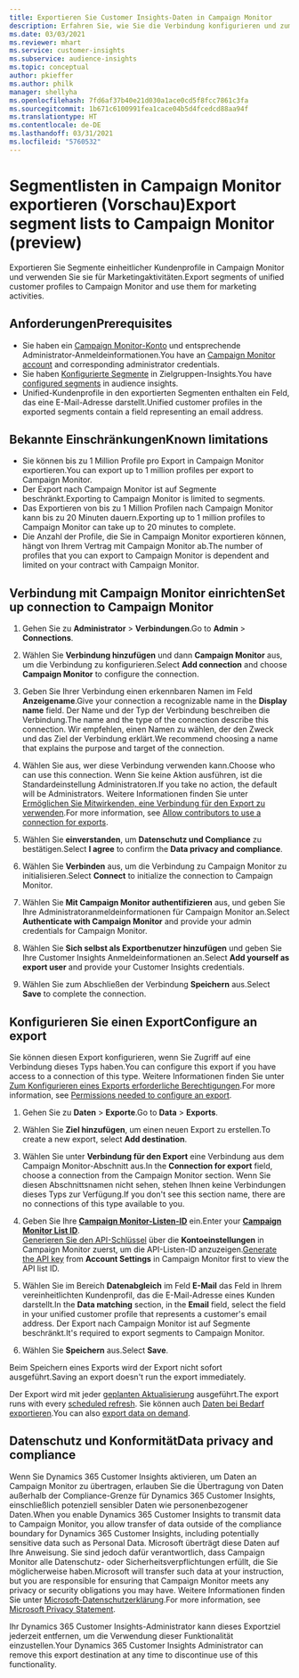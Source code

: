 ```yaml
---
title: Exportieren Sie Customer Insights-Daten in Campaign Monitor
description: Erfahren Sie, wie Sie die Verbindung konfigurieren und zum Campaign Monitor exportieren.
ms.date: 03/03/2021
ms.reviewer: mhart
ms.service: customer-insights
ms.subservice: audience-insights
ms.topic: conceptual
author: pkieffer
ms.author: philk
manager: shellyha
ms.openlocfilehash: 7fd6af37b40e21d030a1ace0cd5f8fcc7861c3fa
ms.sourcegitcommit: 1b671c6100991fea1cace04b5d4fcedcd88aa94f
ms.translationtype: HT
ms.contentlocale: de-DE
ms.lasthandoff: 03/31/2021
ms.locfileid: "5760532"
---
```

# <a name="export-segment-lists-to-campaign-monitor-preview"></a><span data-ttu-id="1c339-103">Segmentlisten in Campaign Monitor exportieren (Vorschau)</span><span class="sxs-lookup"><span data-stu-id="1c339-103">Export segment lists to Campaign Monitor (preview)</span></span>

<span data-ttu-id="1c339-104">Exportieren Sie Segmente einheitlicher Kundenprofile in Campaign Monitor und verwenden Sie sie für Marketingaktivitäten.</span><span class="sxs-lookup"><span data-stu-id="1c339-104">Export segments of unified customer profiles to Campaign Monitor and use them for marketing activities.</span></span>

## <a name="prerequisites"></a><span data-ttu-id="1c339-105">Anforderungen</span><span class="sxs-lookup"><span data-stu-id="1c339-105">Prerequisites</span></span>

-   <span data-ttu-id="1c339-106">Sie haben ein [Campaign Monitor-Konto](https://www.campaignmonitor.com/) und entsprechende Administrator-Anmeldeinformationen.</span><span class="sxs-lookup"><span data-stu-id="1c339-106">You have an [Campaign Monitor account](https://www.campaignmonitor.com/) and corresponding administrator credentials.</span></span>
-   <span data-ttu-id="1c339-107">Sie haben [Konfigurierte Segmente](segments.md) in Zielgruppen-Insights.</span><span class="sxs-lookup"><span data-stu-id="1c339-107">You have [configured segments](segments.md) in audience insights.</span></span>
-   <span data-ttu-id="1c339-108">Unified-Kundenprofile in den exportierten Segmenten enthalten ein Feld, das eine E-Mail-Adresse darstellt.</span><span class="sxs-lookup"><span data-stu-id="1c339-108">Unified customer profiles in the exported segments contain a field representing an email address.</span></span>

## <a name="known-limitations"></a><span data-ttu-id="1c339-109">Bekannte Einschränkungen</span><span class="sxs-lookup"><span data-stu-id="1c339-109">Known limitations</span></span>

- <span data-ttu-id="1c339-110">Sie können bis zu 1 Million Profile pro Export in Campaign Monitor exportieren.</span><span class="sxs-lookup"><span data-stu-id="1c339-110">You can export up to 1 million profiles per export to Campaign Monitor.</span></span>
- <span data-ttu-id="1c339-111">Der Export nach Campaign Monitor ist auf Segmente beschränkt.</span><span class="sxs-lookup"><span data-stu-id="1c339-111">Exporting to Campaign Monitor is limited to segments.</span></span>
- <span data-ttu-id="1c339-112">Das Exportieren von bis zu 1 Million Profilen nach Campaign Monitor kann bis zu 20 Minuten dauern.</span><span class="sxs-lookup"><span data-stu-id="1c339-112">Exporting up to 1 million profiles to Campaign Monitor can take up to 20 minutes to complete.</span></span> 
- <span data-ttu-id="1c339-113">Die Anzahl der Profile, die Sie in Campaign Monitor exportieren können, hängt von Ihrem Vertrag mit Campaign Monitor ab.</span><span class="sxs-lookup"><span data-stu-id="1c339-113">The number of profiles that you can export to Campaign Monitor is dependent and limited on your contract with Campaign Monitor.</span></span>

## <a name="set-up-connection-to-campaign-monitor"></a><span data-ttu-id="1c339-114">Verbindung mit Campaign Monitor einrichten</span><span class="sxs-lookup"><span data-stu-id="1c339-114">Set up connection to Campaign Monitor</span></span>

1. <span data-ttu-id="1c339-115">Gehen Sie zu **Administrator** > **Verbindungen**.</span><span class="sxs-lookup"><span data-stu-id="1c339-115">Go to **Admin** > **Connections**.</span></span>

1. <span data-ttu-id="1c339-116">Wählen Sie **Verbindung hinzufügen** und dann **Campaign Monitor** aus, um die Verbindung zu konfigurieren.</span><span class="sxs-lookup"><span data-stu-id="1c339-116">Select **Add connection** and choose **Campaign Monitor** to configure the connection.</span></span>

1. <span data-ttu-id="1c339-117">Geben Sie Ihrer Verbindung einen erkennbaren Namen im Feld **Anzeigename**.</span><span class="sxs-lookup"><span data-stu-id="1c339-117">Give your connection a recognizable name in the **Display name** field.</span></span> <span data-ttu-id="1c339-118">Der Name und der Typ der Verbindung beschreiben die Verbindung.</span><span class="sxs-lookup"><span data-stu-id="1c339-118">The name and the type of the connection describe this connection.</span></span> <span data-ttu-id="1c339-119">Wir empfehlen, einen Namen zu wählen, der den Zweck und das Ziel der Verbindung erklärt.</span><span class="sxs-lookup"><span data-stu-id="1c339-119">We recommend choosing a name that explains the purpose and target of the connection.</span></span>

1. <span data-ttu-id="1c339-120">Wählen Sie aus, wer diese Verbindung verwenden kann.</span><span class="sxs-lookup"><span data-stu-id="1c339-120">Choose who can use this connection.</span></span> <span data-ttu-id="1c339-121">Wenn Sie keine Aktion ausführen, ist die Standardeinstellung Administratoren.</span><span class="sxs-lookup"><span data-stu-id="1c339-121">If you take no action, the default will be Administrators.</span></span> <span data-ttu-id="1c339-122">Weitere Informationen finden Sie unter [Ermöglichen Sie Mitwirkenden, eine Verbindung für den Export zu verwenden](connections.md#allow-contributors-to-use-a-connection-for-exports).</span><span class="sxs-lookup"><span data-stu-id="1c339-122">For more information, see [Allow contributors to use a connection for exports](connections.md#allow-contributors-to-use-a-connection-for-exports).</span></span>

1. <span data-ttu-id="1c339-123">Wählen Sie **einverstanden**, um **Datenschutz und Compliance** zu bestätigen.</span><span class="sxs-lookup"><span data-stu-id="1c339-123">Select **I agree** to confirm the **Data privacy and compliance**.</span></span>

1. <span data-ttu-id="1c339-124">Wählen Sie **Verbinden** aus, um die Verbindung zu Campaign Monitor zu initialisieren.</span><span class="sxs-lookup"><span data-stu-id="1c339-124">Select **Connect** to initialize the connection to Campaign Monitor.</span></span>

1. <span data-ttu-id="1c339-125">Wählen Sie **Mit Campaign Monitor authentifizieren** aus, und geben Sie Ihre Administratoranmeldeinformationen für Campaign Monitor an.</span><span class="sxs-lookup"><span data-stu-id="1c339-125">Select **Authenticate with Campaign Monitor** and provide your admin credentials for Campaign Monitor.</span></span>

1. <span data-ttu-id="1c339-126">Wählen Sie **Sich selbst als Exportbenutzer hinzufügen** und geben Sie Ihre Customer Insights Anmeldeinformationen an.</span><span class="sxs-lookup"><span data-stu-id="1c339-126">Select **Add yourself as export user** and provide your Customer Insights credentials.</span></span>

1. <span data-ttu-id="1c339-127">Wählen Sie zum Abschließen der Verbindung **Speichern** aus.</span><span class="sxs-lookup"><span data-stu-id="1c339-127">Select **Save** to complete the connection.</span></span>

## <a name="configure-an-export"></a><span data-ttu-id="1c339-128">Konfigurieren Sie einen Export</span><span class="sxs-lookup"><span data-stu-id="1c339-128">Configure an export</span></span>

<span data-ttu-id="1c339-129">Sie können diesen Export konfigurieren, wenn Sie Zugriff auf eine Verbindung dieses Typs haben.</span><span class="sxs-lookup"><span data-stu-id="1c339-129">You can configure this export if you have access to a connection of this type.</span></span> <span data-ttu-id="1c339-130">Weitere Informationen finden Sie unter [Zum Konfigurieren eines Exports erforderliche Berechtigungen](export-destinations.md#set-up-a-new-export).</span><span class="sxs-lookup"><span data-stu-id="1c339-130">For more information, see [Permissions needed to configure an export](export-destinations.md#set-up-a-new-export).</span></span>

1. <span data-ttu-id="1c339-131">Gehen Sie zu **Daten** > **Exporte**.</span><span class="sxs-lookup"><span data-stu-id="1c339-131">Go to **Data** > **Exports**.</span></span>

1. <span data-ttu-id="1c339-132">Wählen Sie **Ziel hinzufügen**, um einen neuen Export zu erstellen.</span><span class="sxs-lookup"><span data-stu-id="1c339-132">To create a new export, select **Add destination**.</span></span>

1. <span data-ttu-id="1c339-133">Wählen Sie unter **Verbindung für den Export** eine Verbindung aus dem Campaign Monitor-Abschnitt aus.</span><span class="sxs-lookup"><span data-stu-id="1c339-133">In the **Connection for export** field, choose a connection from the Campaign Monitor section.</span></span> <span data-ttu-id="1c339-134">Wenn Sie diesen Abschnittsnamen nicht sehen, stehen Ihnen keine Verbindungen dieses Typs zur Verfügung.</span><span class="sxs-lookup"><span data-stu-id="1c339-134">If you don't see this section name, there are no connections of this type available to you.</span></span>

1. <span data-ttu-id="1c339-135">Geben Sie Ihre [**Campaign Monitor-Listen-ID**](https://www.campaignmonitor.com/api/getting-started/#your-list-id) ein.</span><span class="sxs-lookup"><span data-stu-id="1c339-135">Enter your [**Campaign Monitor List ID**](https://www.campaignmonitor.com/api/getting-started/#your-list-id).</span></span>    
   <span data-ttu-id="1c339-136">[Generieren Sie den API-Schlüssel](https://www.campaignmonitor.com/api/getting-started/) über die **Kontoeinstellungen** in Campaign Monitor zuerst, um die API-Listen-ID anzuzeigen.</span><span class="sxs-lookup"><span data-stu-id="1c339-136">[Generate the API key](https://www.campaignmonitor.com/api/getting-started/) from **Account Settings** in Campaign Monitor first to view the API list ID.</span></span>  

3. <span data-ttu-id="1c339-137">Wählen Sie im Bereich **Datenabgleich** im Feld **E-Mail** das Feld in Ihrem vereinheitlichten Kundenprofil, das die E-Mail-Adresse eines Kunden darstellt.</span><span class="sxs-lookup"><span data-stu-id="1c339-137">In the **Data matching** section, in the **Email** field, select the field in your unified customer profile that represents a customer's email address.</span></span> <span data-ttu-id="1c339-138">Der Export nach Campaign Monitor ist auf Segmente beschränkt.</span><span class="sxs-lookup"><span data-stu-id="1c339-138">It's required to export segments to Campaign Monitor.</span></span>

1. <span data-ttu-id="1c339-139">Wählen Sie **Speichern** aus.</span><span class="sxs-lookup"><span data-stu-id="1c339-139">Select **Save**.</span></span>

<span data-ttu-id="1c339-140">Beim Speichern eines Exports wird der Export nicht sofort ausgeführt.</span><span class="sxs-lookup"><span data-stu-id="1c339-140">Saving an export doesn't run the export immediately.</span></span>

<span data-ttu-id="1c339-141">Der Export wird mit jeder [geplanten Aktualisierung](system.md#schedule-tab) ausgeführt.</span><span class="sxs-lookup"><span data-stu-id="1c339-141">The export runs with every [scheduled refresh](system.md#schedule-tab).</span></span> <span data-ttu-id="1c339-142">Sie können auch [Daten bei Bedarf exportieren](export-destinations.md#run-exports-on-demand).</span><span class="sxs-lookup"><span data-stu-id="1c339-142">You can also [export data on demand](export-destinations.md#run-exports-on-demand).</span></span> 


## <a name="data-privacy-and-compliance"></a><span data-ttu-id="1c339-143">Datenschutz und Konformität</span><span class="sxs-lookup"><span data-stu-id="1c339-143">Data privacy and compliance</span></span>

<span data-ttu-id="1c339-144">Wenn Sie Dynamics 365 Customer Insights aktivieren, um Daten an Campaign Monitor zu übertragen, erlauben Sie die Übertragung von Daten außerhalb der Compliance-Grenze für Dynamics 365 Customer Insights, einschließlich potenziell sensibler Daten wie personenbezogener Daten.</span><span class="sxs-lookup"><span data-stu-id="1c339-144">When you enable Dynamics 365 Customer Insights to transmit data to Campaign Monitor, you allow transfer of data outside of the compliance boundary for Dynamics 365 Customer Insights, including potentially sensitive data such as Personal Data.</span></span> <span data-ttu-id="1c339-145">Microsoft überträgt diese Daten auf Ihre Anweisung. Sie sind jedoch dafür verantwortlich, dass Campaign Monitor alle Datenschutz- oder Sicherheitsverpflichtungen erfüllt, die Sie möglicherweise haben.</span><span class="sxs-lookup"><span data-stu-id="1c339-145">Microsoft will transfer such data at your instruction, but you are responsible for ensuring that Campaign Monitor meets any privacy or security obligations you may have.</span></span> <span data-ttu-id="1c339-146">Weitere Informationen finden Sie unter [Microsoft-Datenschutzerklärung](https://go.microsoft.com/fwlink/?linkid=396732).</span><span class="sxs-lookup"><span data-stu-id="1c339-146">For more information, see [Microsoft Privacy Statement](https://go.microsoft.com/fwlink/?linkid=396732).</span></span>

<span data-ttu-id="1c339-147">Ihr Dynamics 365 Customer Insights-Administrator kann dieses Exportziel jederzeit entfernen, um die Verwendung dieser Funktionalität einzustellen.</span><span class="sxs-lookup"><span data-stu-id="1c339-147">Your Dynamics 365 Customer Insights Administrator can remove this export destination at any time to discontinue use of this functionality.</span></span>
